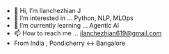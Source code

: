 - 👋 Hi, I’m Ilanchezhian J
- 👀 I’m interested in ... Python, NLP, MLOps
- 🌱 I’m currently learning ... Agentic AI
- 📫 How to reach me ... ilanchezhian619@gmail.com
- From India , Pondicherry <-> Bangalore

<!---
ilanj/ilanj is a ✨ special ✨ repository because its `README.md` (this file) appears on your GitHub profile.
You can click the Preview link to take a look at your changes.
--->

